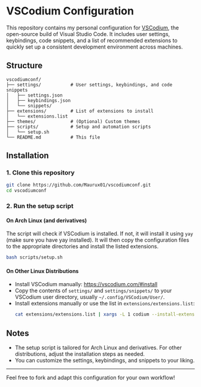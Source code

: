 # VSCodium Configuration

This repository contains my personal configuration for [VSCodium](https://vscodium.com/), the open-source build of Visual Studio Code. It includes user settings, keybindings, code snippets, and a list of recommended extensions to quickly set up a consistent development environment across machines.

## Structure

```
vscodiumconf/
├── settings/           # User settings, keybindings, and code snippets
│   ├── settings.json
│   ├── keybindings.json
│   └── snippets/
├── extensions/         # List of extensions to install
│   └── extensions.list
├── themes/             # (Optional) Custom themes
├── scripts/            # Setup and automation scripts
│   └── setup.sh
└── README.md           # This file
```

## Installation

### 1. Clone this repository
```sh
git clone https://github.com/Maurux01/vscodiumconf.git
cd vscodiumconf
```

### 2. Run the setup script

#### On Arch Linux (and derivatives)
The script will check if VSCodium is installed. If not, it will install it using `yay` (make sure you have yay installed). It will then copy the configuration files to the appropriate directories and install the listed extensions.

```sh
bash scripts/setup.sh
```

#### On Other Linux Distributions
- Install VSCodium manually: https://vscodium.com/#install
- Copy the contents of `settings/` and `settings/snippets/` to your VSCodium user directory, usually `~/.config/VSCodium/User/`.
- Install extensions manually or use the list in `extensions/extensions.list`:
  ```sh
  cat extensions/extensions.list | xargs -L 1 codium --install-extension
  ```

## Notes
- The setup script is tailored for Arch Linux and derivatives. For other distributions, adjust the installation steps as needed.
- You can customize the settings, keybindings, and snippets to your liking.

---

Feel free to fork and adapt this configuration for your own workflow! 
